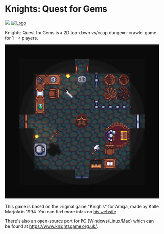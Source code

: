 
# Knights: Quest for Gems

[![](https://i.creativecommons.org/l/by-nc/4.0/80x15.png)](https://creativecommons.org/licenses/by-nc/4.0/)
<a href="https://www.gnu.org/licenses/gpl-3.0.txt">
         <img alt="Logo" src="https://upload.wikimedia.org/wikipedia/commons/thumb/8/86/GPL_v3_Blue_Badge.svg/120px-GPL_v3_Blue_Badge.svg.png"
          height="15">
      </a>
      
Knights: Quest for Gems is a 2D top-down vs/coop dungeon-crawler game for 1 - 4 players.

![](preview.png)

This game is based on the original game "Knights" for Amiga, made by Kalle Marjola in 1994.
You can find more infos on [his website](https://rpr.kapsi.fi/games/design.shtml#knights).

There's also an open-source port for PC (Windows/Linux/Mac) which can be found at https://www.knightsgame.org.uk/.
